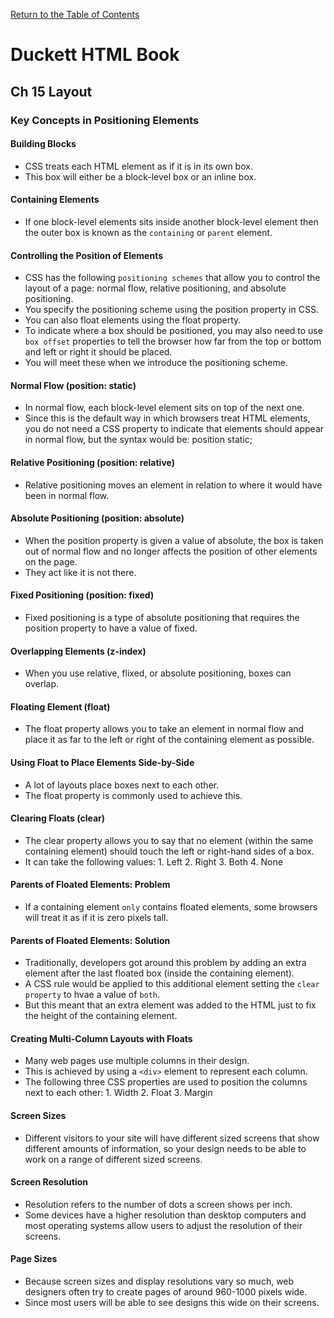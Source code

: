 [Return to the Table of Contents](README.md)

# Duckett HTML Book
 ## Ch 15 Layout
  ### Key Concepts in Positioning Elements
   #### Building Blocks
   - CSS treats each HTML element as if it is in its own box.
   - This box will either be a block-level box or an inline box.
   #### Containing Elements
   - If one block-level elements sits inside another block-level element then the outer box is known as the `containing` or `parent` element.
   #### Controlling the Position of Elements
   - CSS has the following `positioning schemes` that allow you to control the layout of a page: normal flow, relative positioning, and absolute positioning.
   - You specify the positioning scheme using the position property in CSS.
   - You can also float elements using the float property.
   - To indicate where a box should be positioned, you may also need to use `box offset` properties to tell the browser how far from the top or bottom and left or right it should be placed.
   - You will meet these when we introduce the positioning scheme.
   #### Normal Flow (position: static)
   - In normal flow, each block-level element sits on top of the next one.
   - Since this is the default way in which browsers treat HTML elements, you do not need a CSS property to indicate that elements should appear in normal flow, but the syntax would be: position static;
   #### Relative Positioning (position: relative)
   - Relative positioning moves an element in relation to where it would have been in normal flow.
   #### Absolute Positioning (position: absolute)
   - When the position property is given a value of absolute, the box is taken out of normal flow and no longer affects the position of other elements on the page.
   - They act like it is not there.
   #### Fixed Positioning (position: fixed)
   - Fixed positioning is a type of absolute positioning that requires the position property to have a value of fixed.
   #### Overlapping Elements (z-index)
   - When you use relative, flixed, or absolute positioning, boxes can overlap.
   #### Floating Element (float)
   - The float property allows you to take an element in normal flow and place it as far to the left or right of the containing element as possible.
   #### Using Float to Place Elements Side-by-Side
   - A lot of layouts place boxes next to each other.
   - The float property is commonly used to achieve this.
   #### Clearing Floats (clear)
   - The clear property allows you to say that no element (within the same containing element) should touch the left or right-hand sides of a box.
   - It can take the following values:
    1. Left
    2. Right
    3. Both
    4. None
   #### Parents of Floated Elements: Problem
   - If a containing element `only` contains floated elements, some browsers will treat it as if it is zero pixels tall.
   #### Parents of Floated Elements: Solution
   - Traditionally, developers got around this problem by adding an extra element after the last floated box (inside the containing element).
   - A CSS rule would be applied to this additional element setting the `clear property` to hvae a value of `both`.
   - But this meant that an extra element was added to the HTML just to fix the height of the containing element.
   #### Creating Multi-Column Layouts with Floats
   - Many web pages use multiple columns in their design.
   - This is achieved by using a `<div>` element to represent each column.
   - The following three CSS properties are used to position the columns next to each other:
    1. Width
    2. Float
    3. Margin
   #### Screen Sizes
   - Different visitors to your site will have different sized screens that show different amounts of information, so your design needs to be able to work on a range of different sized screens.
   #### Screen Resolution
   - Resolution refers to the number of dots a screen shows per inch.
   - Some devices have a higher resolution than desktop computers and most operating systems allow users to adjust the resolution of their screens.
   #### Page Sizes
   - Because screen sizes and display resolutions vary so much, web designers often try to create pages of around 960-1000 pixels wide.
   - Since most users will be able to see designs this wide on their screens.
